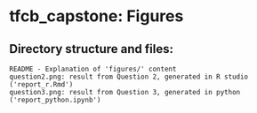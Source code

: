 # tfcb_capstone: Figures
 
## Directory structure and files:
	README - Explanation of 'figures/' content
	question2.png: result from Question 2, generated in R studio ('report_r.Rmd')
	question3.png: result from Question 3, generated in python ('report_python.ipynb')
